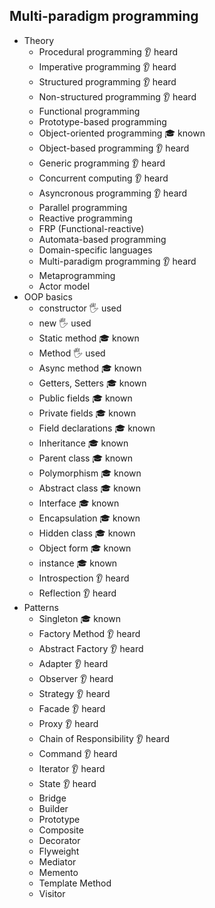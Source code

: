 ## Multi-paradigm programming

- Theory
  - Procedural programming  👂 heard
  - Imperative programming 👂 heard
  - Structured programming 👂 heard
  - Non-structured programming 👂 heard
  - Functional programming
  - Prototype-based programming
  - Object-oriented programming 🎓 known
  - Object-based programming 👂 heard
  - Generic programming 👂 heard
  - Concurrent computing 👂 heard
  - Asyncronous programming 👂 heard
  - Parallel programming
  - Reactive programming
  - FRP (Functional-reactive) 
  - Automata-based programming
  - Domain-specific languages
  - Multi-paradigm programming 👂 heard
  - Metaprogramming
  - Actor model
- OOP basics
  - constructor 🖐️ used
  - new 🖐️ used
  - Static method  🎓 known
  - Method 🖐️ used
  - Async method 🎓 known
  - Getters, Setters  🎓 known
  - Public fields 🎓 known
  - Private fields 🎓 known
  - Field declarations 🎓 known
  - Inheritance 🎓 known
  - Parent class 🎓 known
  - Polymorphism 🎓 known
  - Abstract class 🎓 known
  - Interface 🎓 known
  - Encapsulation 🎓 known
  - Hidden class 🎓 known
  - Object form 🎓 known
  - instance 🎓 known
  - Introspection 👂 heard
  - Reflection 👂 heard
- Patterns
  - Singleton 🎓 known
  - Factory Method 👂 heard
  - Abstract Factory 👂 heard
  - Adapter 👂 heard
  - Observer 👂 heard
  - Strategy  👂 heard
  - Facade 👂 heard
  - Proxy 👂 heard
  - Chain of Responsibility 👂 heard
  - Command 👂 heard
  - Iterator 👂 heard
  - State 👂 heard
  - Bridge 
  - Builder
  - Prototype
  - Composite
  - Decorator
  - Flyweight
  - Mediator
  - Memento
  - Template Method
  - Visitor
